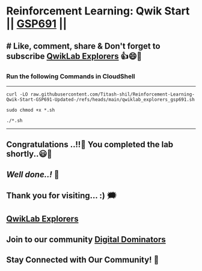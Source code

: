 # Reinforcement Learning: Qwik Start || [GSP691](https://www.cloudskillsboost.google/focuses/10285?parent=catalog) ||

## # Like, comment, share & Don't forget to subscribe [QwikLab Explorers](https://youtube.com/@titashshil?si=RgamNu1dc9jVIbJN) 👍😄🤝

### Run the following Commands in CloudShell

---

```
curl -LO raw.githubusercontent.com/Titash-shil/Reinforcement-Learning-Qwik-Start-GSP691-Updated-/refs/heads/main/qwiklab_explorers_gsp691.sh

sudo chmod +x *.sh

./*.sh
```

---

## Congratulations ..!!🎉  You completed the lab shortly..😃💯

## *Well done..!* 👏

## Thank you for visiting... :) 🗯️

## [QwikLab Explorers](https://youtube.com/@titashshil?si=RgamNu1dc9jVIbJN)

## Join to our community [Digital Dominators](https://chat.whatsapp.com/J0o1beFGCHfJ8ZHGKjcqkd)

## Stay Connected with Our Community! 💬 
